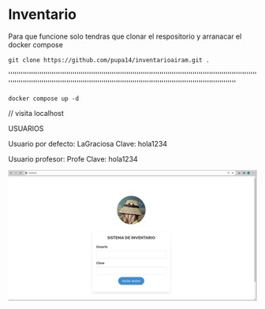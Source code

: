 # Inventario   
Para que funcione solo tendras que clonar el respositorio y arranacar el docker compose

    git clone https://github.com/pupa14/inventarioairam.git .

''''''''''''''''''''''''''''''''''''''''''''''''''''''''''''''''''''''''''''''''''''''''''''''''''''''''''''''''''''''''''''''''''''''''''''''''''''''''''''''''''''''''''''''''''''''''''''''''''''''''''''''''''''''''''''''''''''''

    docker compose up -d
    
// visita localhost 
    
    
USUARIOS

Usuario por defecto: LaGraciosa
Clave: hola1234

Usuario profesor: Profe
Clave: hola1234

<img src="./www/img/inicio.png" alt="">